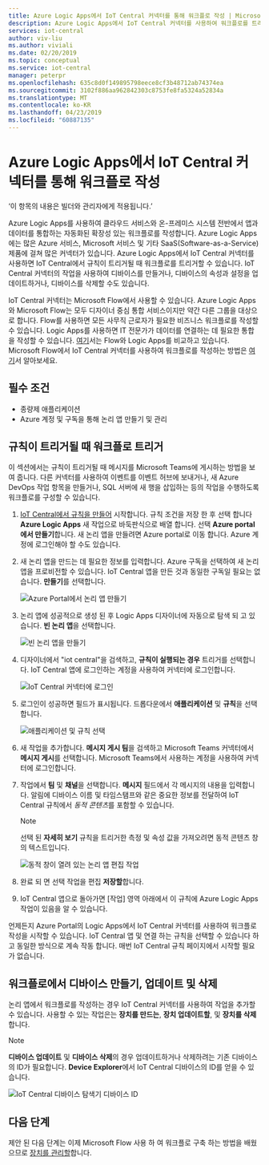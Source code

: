 ```yaml
---
title: Azure Logic Apps에서 IoT Central 커넥터를 통해 워크플로 작성 | Microsoft Docs
description: Azure Logic Apps에서 IoT Central 커넥터를 사용하여 워크플로를 트리거하고 워크플로의 디바이스를 생성, 업데이트 및 삭제합니다.
services: iot-central
author: viv-liu
ms.author: viviali
ms.date: 02/20/2019
ms.topic: conceptual
ms.service: iot-central
manager: peterpr
ms.openlocfilehash: 635c8d0f149895798eece8cf3b48712ab74374ea
ms.sourcegitcommit: 3102f886aa962842303c8753fe8fa5324a52834a
ms.translationtype: MT
ms.contentlocale: ko-KR
ms.lasthandoff: 04/23/2019
ms.locfileid: "60887135"
---
```

# <a name="build-workflows-with-the-iot-central-connector-in-azure-logic-apps"></a>Azure Logic Apps에서 IoT Central 커넥터를 통해 워크플로 작성

‘이 항목의 내용은 빌더와 관리자에게 적용됩니다.’

Azure Logic Apps를 사용하여 클라우드 서비스와 온-프레미스 시스템 전반에서 앱과 데이터를 통합하는 자동화된 확장성 있는 워크플로를 작성합니다. Azure Logic Apps에는 많은 Azure 서비스, Microsoft 서비스 및 기타 SaaS(Software-as-a-Service) 제품에 걸쳐 많은 커넥터가 있습니다. Azure Logic Apps에서 IoT Central 커넥터를 사용하면 IoT Central에서 규칙이 트리거될 때 워크플로를 트리거할 수 있습니다. IoT Central 커넥터의 작업을 사용하여 디바이스를 만들거나, 디바이스의 속성과 설정을 업데이트하거나, 디바이스를 삭제할 수도 있습니다.

IoT Central 커넥터는 Microsoft Flow에서 사용할 수 있습니다. Azure Logic Apps와 Microsoft Flow는 모두 디자이너 중심 통합 서비스이지만 약간 다른 그룹을 대상으로 합니다. Flow를 사용하면 모든 사무직 근로자가 필요한 비즈니스 워크플로를 작성할 수 있습니다. Logic Apps를 사용하면 IT 전문가가 데이터를 연결하는 데 필요한 통합을 작성할 수 있습니다. [여기](https://docs.microsoft.com/azure/azure-functions/functions-compare-logic-apps-ms-flow-webjobs)서는 Flow와 Logic Apps를 비교하고 있습니다. Microsoft Flow에서 IoT Central 커넥터를 사용하여 워크플로를 작성하는 방법은 [여기](howto-add-microsoft-flow.md)서 알아보세요.

## <a name="prerequisites"></a>필수 조건

- 종량제 애플리케이션
- Azure 계정 및 구독을 통해 논리 앱 만들기 및 관리

## <a name="trigger-a-workflow-when-a-rule-is-triggered"></a>규칙이 트리거될 때 워크플로 트리거

이 섹션에서는 규칙이 트리거될 때 메시지를 Microsoft Teams에 게시하는 방법을 보여 줍니다. 다른 커넥터를 사용하여 이벤트를 이벤트 허브에 보내거나, 새 Azure DevOps 작업 항목을 만들거나, SQL 서버에 새 행을 삽입하는 등의 작업을 수행하도록 워크플로를 구성할 수 있습니다.

1. [IoT Central에서 규칙을 만들어](howto-create-telemetry-rules.md) 시작합니다. 규칙 조건을 저장 한 후 선택 합니다 **Azure Logic Apps** 새 작업으로 바둑판식으로 배열 합니다. 선택 **Azure portal에서 만들기**합니다. 새 논리 앱을 만들려면 Azure portal로 이동 합니다. Azure 계정에 로그인해야 할 수도 있습니다.

1. 새 논리 앱을 만드는 데 필요한 정보를 입력합니다. Azure 구독을 선택하여 새 논리 앱을 프로비전할 수 있습니다. IoT Central 앱을 만든 것과 동일한 구독일 필요는 없습니다. **만들기**를 선택합니다.

    ![Azure Portal에서 논리 앱 만들기](./media/howto-build-azure-logic-apps/createinazureportal.png)

1. 논리 앱에 성공적으로 생성 된 후 Logic Apps 디자이너에 자동으로 탐색 되 고 있습니다. **빈 논리 앱**을 선택합니다. 

    ![빈 논리 앱을 만들기](./media/howto-build-azure-logic-apps/blanklogicapp.png)

1. 디자이너에서 "iot central"을 검색하고, **규칙이 실행되는 경우** 트리거를 선택합니다. IoT Central 앱에 로그인하는 계정을 사용하여 커넥터에 로그인합니다.

    ![IoT Central 커넥터에 로그인](./media/howto-build-azure-logic-apps/addtrigger.png)

1. 로그인이 성공하면 필드가 표시됩니다. 드롭다운에서 **애플리케이션** 및 **규칙**을 선택합니다.

    ![애플리케이션 및 규칙 선택](./media/howto-build-azure-logic-apps/pickappandrule.png)

1. 새 작업을 추가합니다. **메시지 게시 팀**을 검색하고 Microsoft Teams 커넥터에서 **메시지 게시**를 선택합니다. Microsoft Teams에서 사용하는 계정을 사용하여 커넥터에 로그인합니다.

1. 작업에서 **팀** 및 **채널**을 선택합니다. **메시지** 필드에서 각 메시지의 내용을 입력합니다. 알림에 디바이스 이름 및 타임스탬프와 같은 중요한 정보를 전달하여 IoT Central 규칙에서 *동적 콘텐츠*를 포함할 수 있습니다.
    > [!NOTE]
    > 선택 된 **자세히 보기** 규칙을 트리거한 측정 및 속성 값을 가져오려면 동적 콘텐츠 창의 텍스트입니다.

    ![동적 창이 열려 있는 논리 앱 편집 작업](./media/howto-build-azure-logic-apps/buildworkflow.png)

1. 완료 되 면 선택 작업을 편집 **저장할**합니다.

1. IoT Central 앱으로 돌아가면 [작업] 영역 아래에서 이 규칙에 Azure Logic Apps 작업이 있음을 알 수 있습니다.

언제든지 Azure Portal의 Logic Apps에서 IoT Central 커넥터를 사용하여 워크플로 작성을 시작할 수 있습니다. IoT Central 앱 및 연결 하는 규칙을 선택할 수 있습니다 하 고 동일한 방식으로 계속 작동 합니다. 매번 IoT Central 규칙 페이지에서 시작할 필요가 없습니다.

## <a name="create-update-and-delete-a-device-in-a-workflow"></a>워크플로에서 디바이스 만들기, 업데이트 및 삭제

논리 앱에서 워크플로를 작성하는 경우 IoT Central 커넥터를 사용하여 작업을 추가할 수 있습니다. 사용할 수 있는 작업은는 **장치를 만드는**, **장치 업데이트할**, 및 **장치를 삭제**합니다.

> [!NOTE]
> **디바이스 업데이트** 및 **디바이스 삭제**의 경우 업데이트하거나 삭제하려는 기존 디바이스의 ID가 필요합니다. **Device Explorer**에서 IoT Central 디바이스의 ID를 얻을 수 있습니다.

![IoT Central 디바이스 탐색기 디바이스 ID](./media/howto-build-azure-logic-apps/iotcdeviceid.png)

## <a name="next-steps"></a>다음 단계

제안 된 다음 단계는 이제 Microsoft Flow 사용 하 여 워크플로 구축 하는 방법을 배웠으므로 [장치를 관리할](howto-manage-devices.md)합니다.
